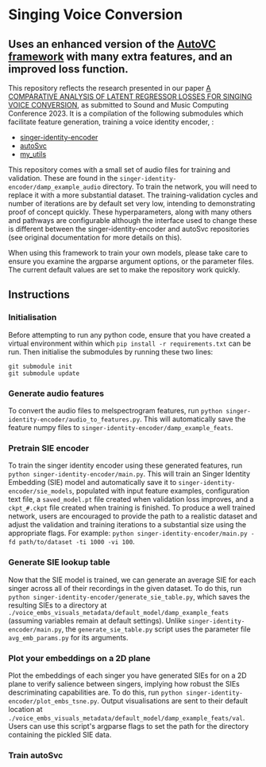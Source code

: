 # Singing Voice Conversion
## Uses an enhanced version of the [AutoVC framework](https://github.com/auspicious3000/autovc) with many extra features, and an improved loss function.

This repository reflects the research presented in our paper [A COMPARATIVE ANALYSIS OF LATENT REGRESSOR LOSSES FOR SINGING VOICE CONVERSION](https://arxiv.org/abs/2302.13678), as submitted to Sound and Music Computing Conference 2023. It is a compilation of the following submodules which facilitate feature generation, training a voice identity encoder, :
* [singer-identity-encoder](https://github.com/Trebolium/singer-identity-encoder)
* [autoSvc](https://github.com/Trebolium/autoSvc)
* [my_utils](https://github.com/Trebolium/my_utils)

This repository comes with a small set of audio files for training and validation. These are found in the ```singer-identity-encoder/damp_example_audio``` directory. To train the network, you will need to replace it with a more substantial dataset. The training-validation cycles and number of iterations are by default set very low, intending to demonstrating proof of concept quickly. These hyperparameters, along with many others and pathways are configurable although the interface used to change these is different between the singer-identity-encoder and autoSvc repositories (see original documentation for more details on this).

When using this framework to train your own models, please take care to ensure you examine the argparse argument options, or the parameter files. The current default values are set to make the repository work quickly.

## Instructions

### Initialisation

Before attempting to run any python code, ensure that you have created a virtual environment within which ```pip install -r requirements.txt``` can be run. Then initialise the submodules by running these two lines:

```
git submodule init
git submodule update
```
### Generate audio features

To convert the audio files to melspectrogram features, run ```python singer-identity-encoder/audio_to_features.py```. This will automatically save the feature numpy files to ```singer-identity-encoder/damp_example_feats```.

### Pretrain SIE encoder

To train the singer identity encoder using these generated features, run ```python singer-identity-encoder/main.py```. This will train an Singer Identity Embedding (SIE) model and automatically save it to ```singer-identity-encoder/sie_models```, populated with input feature examples, configuration text file, a ```saved_model.pt``` file created when validation loss improves, and a ```ckpt_#.ckpt``` file created when training is finished. To produce a well trained network, users are encouraged to provide the path to a realistic dataset and adjust the validation and training iterations to a substantial size using the appropriate flags. For example: ```python singer-identity-encoder/main.py -fd path/to/dataset -ti 1000 -vi 100```.

### Generate SIE lookup table

Now that the SIE model is trained, we can generate an average SIE for each singer across all of their recordings in the given dataset. To do this, run ```python singer-identity-encoder/generate_sie_table.py```, which saves the resulting SIEs to a directory at ```./voice_embs_visuals_metadata/default_model/damp_example_feats``` (assuming variables remain at default settings). Unlike ```singer-identity-encoder/main.py```, the ```generate_sie_table.py``` script uses the parameter file ```avg_emb_params.py``` for its arguments.

### Plot your embeddings on a 2D plane

Plot the embeddings of each singer you have generated SIEs for on a 2D plane to verify salience between singers, implying how robust the SIEs descriminating capabilities are. To do this, run ```python singer-identity-encoder/plot_embs_tsne.py```. Output visualisations are sent to their default location at ```./voice_embs_visuals_metadata/default_model/damp_example_feats/val```. Users can use this script's argparse flags to set the path for the directory containing the pickled SIE data.

### Train autoSvc

